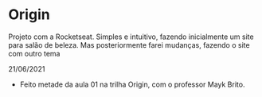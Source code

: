 # Origin

Projeto com a Rocketseat. Simples e intuitivo, fazendo inicialmente um site para salão de beleza. Mas posteriormente farei mudanças, fazendo o site com outro tema

21/06/2021
- Feito metade da aula 01 na trilha Origin, com o professor Mayk Brito.
